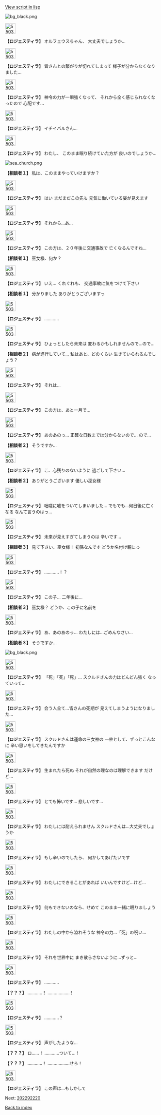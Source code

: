 [View script in lisp](../scripts/202292210.txt)

![bg_black.png](../images/backgrounds/bg_black.png)

<img src="../images/units/5503711.png" alt="5503711.png" height="34"/>

**【ロジェスティラ】**
オルフェウスちゃん、
大丈夫でしょうか…

<img src="../images/units/5503711.png" alt="5503711.png" height="34"/>

**【ロジェスティラ】**
皆さんとの繋がりが切れてしまって
様子が分からなくなりました…

<img src="../images/units/5503711.png" alt="5503711.png" height="34"/>

**【ロジェスティラ】**
神令の力が一瞬強くなって、
それから全く感じられなくなったので
心配です…

<img src="../images/units/5503711.png" alt="5503711.png" height="34"/>

**【ロジェスティラ】**
イチイバルさん…

<img src="../images/units/5503711.png" alt="5503711.png" height="34"/>

**【ロジェスティラ】**
わたし、
このまま眠り続けていた方が
良いのでしょうか…

![sea_church.png](../images/backgrounds/sea_church.png)

**【相談者１】**
私は、このままやっていけますか？

<img src="../images/units/5503711.png" alt="5503711.png" height="34"/>

**【ロジェスティラ】**
はい
まだまだこの先も
元気に働いている姿が見えます

<img src="../images/units/5503711.png" alt="5503711.png" height="34"/>

**【ロジェスティラ】**
それから…あ…

<img src="../images/units/5503711.png" alt="5503711.png" height="34"/>

**【ロジェスティラ】**
この方は、２０年後に交通事故で
亡くなるんですね…

**【相談者１】**
巫女様、何か？

<img src="../images/units/5503711.png" alt="5503711.png" height="34"/>

**【ロジェスティラ】**
いえ…
くれぐれも、
交通事故に気をつけて下さい

**【相談者１】**
分かりました
ありがとうございますっ

<img src="../images/units/5503711.png" alt="5503711.png" height="34"/>

**【ロジェスティラ】**
…………

<img src="../images/units/5503711.png" alt="5503711.png" height="34"/>

**【ロジェスティラ】**
ひょっとしたら未来は
変わるかもしれませんので…ので…

**【相談者２】**
病が進行していて…
私はあと、どのくらい
生きていられるんでしょう？

<img src="../images/units/5503711.png" alt="5503711.png" height="34"/>

**【ロジェスティラ】**
それは…

<img src="../images/units/5503711.png" alt="5503711.png" height="34"/>

**【ロジェスティラ】**
この方は、あと一月で…

<img src="../images/units/5503711.png" alt="5503711.png" height="34"/>

**【ロジェスティラ】**
あのあのっ…
正確な日数までは分からないので…
ので…

**【相談者２】**
そうですか…

<img src="../images/units/5503711.png" alt="5503711.png" height="34"/>

**【ロジェスティラ】**
こ、心残りのないように
過ごして下さい…

**【相談者２】**
ありがとうございます
優しい巫女様

<img src="../images/units/5503711.png" alt="5503711.png" height="34"/>

**【ロジェスティラ】**
咄嗟に嘘をついてしまいました…
でもでも…何日後に亡くなる
なんて言うのはっ…

<img src="../images/units/5503711.png" alt="5503711.png" height="34"/>

**【ロジェスティラ】**
未来が見えすぎてしまうのは
辛いです…

**【相談者３】**
見て下さい、巫女様！
初孫なんです
どうか名付け親にっ

<img src="../images/units/5503711.png" alt="5503711.png" height="34"/>

**【ロジェスティラ】**
…………！？

<img src="../images/units/5503711.png" alt="5503711.png" height="34"/>

**【ロジェスティラ】**
この子…
二年後に…

**【相談者３】**
巫女様？
どうか、この子に名前を

<img src="../images/units/5503711.png" alt="5503711.png" height="34"/>

**【ロジェスティラ】**
あ、あのあのっ…
わたしには…ごめんなさい…

**【相談者３】**
そうですか…

![bg_black.png](../images/backgrounds/bg_black.png)

<img src="../images/units/5503711.png" alt="5503711.png" height="34"/>

**【ロジェスティラ】**
「死」「死」「死」…
スクルドさんの力はどんどん強く
なっていって…

<img src="../images/units/5503711.png" alt="5503711.png" height="34"/>

**【ロジェスティラ】**
会う人全て…皆さんの死期が
見えてしまうようになりました…

<img src="../images/units/5503711.png" alt="5503711.png" height="34"/>

**【ロジェスティラ】**
スクルドさんは運命の三女神の
一柱として、ずっとこんなに
辛い思いをしてきたんですか

<img src="../images/units/5503711.png" alt="5503711.png" height="34"/>

**【ロジェスティラ】**
生まれたら死ぬ
それが自然の理なのは理解できます
だけど…

<img src="../images/units/5503711.png" alt="5503711.png" height="34"/>

**【ロジェスティラ】**
とても怖いです…
悲しいです…

<img src="../images/units/5503711.png" alt="5503711.png" height="34"/>

**【ロジェスティラ】**
わたしには耐えられません
スクルドさんは…大丈夫でしょうか

<img src="../images/units/5503711.png" alt="5503711.png" height="34"/>

**【ロジェスティラ】**
もし辛いのでしたら、
何かしてあげたいです

<img src="../images/units/5503711.png" alt="5503711.png" height="34"/>

**【ロジェスティラ】**
わたしにできることがあれば
いいんですけど…けど…

<img src="../images/units/5503711.png" alt="5503711.png" height="34"/>

**【ロジェスティラ】**
何もできないのなら、せめて
このまま一緒に眠りましょう

<img src="../images/units/5503711.png" alt="5503711.png" height="34"/>

**【ロジェスティラ】**
わたしの中から溢れそうな
神令の力…「死」の呪い…

<img src="../images/units/5503711.png" alt="5503711.png" height="34"/>

**【ロジェスティラ】**
それを世界中に
まき散らさないように…ずっと…

<img src="../images/units/5503711.png" alt="5503711.png" height="34"/>

**【ロジェスティラ】**
…………

**【？？？】**
…………！
………………！

<img src="../images/units/5503711.png" alt="5503711.png" height="34"/>

**【ロジェスティラ】**
…………？

<img src="../images/units/5503711.png" alt="5503711.png" height="34"/>

**【ロジェスティラ】**
声がしたような…

**【？？？】**
ロ……！
…………ついて…！

**【？？？】**
…………！
………………せろ！

<img src="../images/units/5503711.png" alt="5503711.png" height="34"/>

**【ロジェスティラ】**
この声は…もしかして


Next: [202292220](202292220.md)

[Back to index](index.md)
